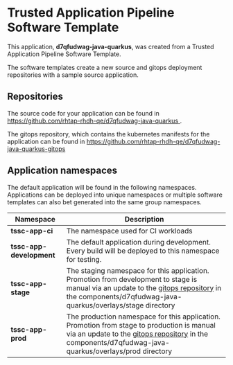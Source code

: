 # Trusted Application Pipeline Software Template

This application, **d7qfudwag-java-quarkus**, was created from a Trusted Application Pipeline Software Template.

The software templates create a new source and gitops deployment repositories with a sample source application. 

## Repositories

The source code for your application can be found in [https://github.com/rhtap-rhdh-qe/d7qfudwag-java-quarkus ](https://github.com/rhtap-rhdh-qe/d7qfudwag-java-quarkus ).
 
The gitops repository, which contains the kubernetes manifests for the application can be found in 
[https://github.com/rhtap-rhdh-qe/d7qfudwag-java-quarkus-gitops ](https://github.com/rhtap-rhdh-qe/d7qfudwag-java-quarkus-gitops ) 

## Application namespaces 

The default application will be found in the following namespaces. Applications can be deployed into unique namespaces or multiple software templates can also bet generated into the same group namespaces.  

|  Namespace   |  Description   |  
| -------- | -------- |
| **tssc-app-ci** | The namespace used for CI workloads |
| **tssc-app-development** | The default application during development. Every build will be deployed to this namespace for testing. |
| **tssc-app-stage** | The staging namespace for this application. Promotion from development to stage is manual via an update to the [gitops repository](https://github.com/rhtap-rhdh-qe/d7qfudwag-java-quarkus-gitops ) in the components/d7qfudwag-java-quarkus/overlays/stage directory |
| **tssc-app-prod** | The production namespace for this application. Promotion from stage to production is manual via an update to the [gitops repository](https://github.com/rhtap-rhdh-qe/d7qfudwag-java-quarkus-gitops ) in the components/d7qfudwag-java-quarkus/overlays/prod directory |